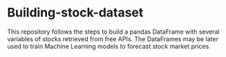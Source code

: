 # Building-stock-dataset
This repository follows the steps to build a pandas DataFrame with several variables of stocks retrieved from free APIs. The DataFrames may be later used to train Machine Learning models to forecast stock market prices.
